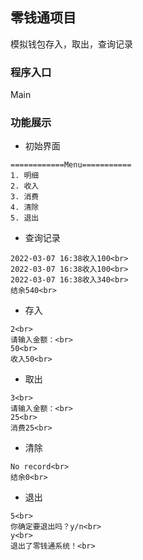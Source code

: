 ## 零钱通项目

模拟钱包存入，取出，查询记录

### 程序入口

Main

### 功能展示

* 初始界面

```
============Menu===========
1. 明细          
2. 收入          
3. 消费          
4. 清除          
5. 退出   
```       

* 查询记录

``` 
2022-03-07 16:38收入100<br>
2022-03-07 16:38收入100<br>
2022-03-07 16:38收入340<br>
结余540<br> 
```

* 存入

```
2<br>
请输入金额：<br>
50<br>
收入50<br>
```

* 取出

```
3<br>
请输入金额：<br>
25<br>
消费25<br>
```

* 清除

```
No record<br>
结余0<br>
```

* 退出

```
5<br>
你确定要退出吗？y/n<br>
y<br>
退出了零钱通系统！<br>
```

